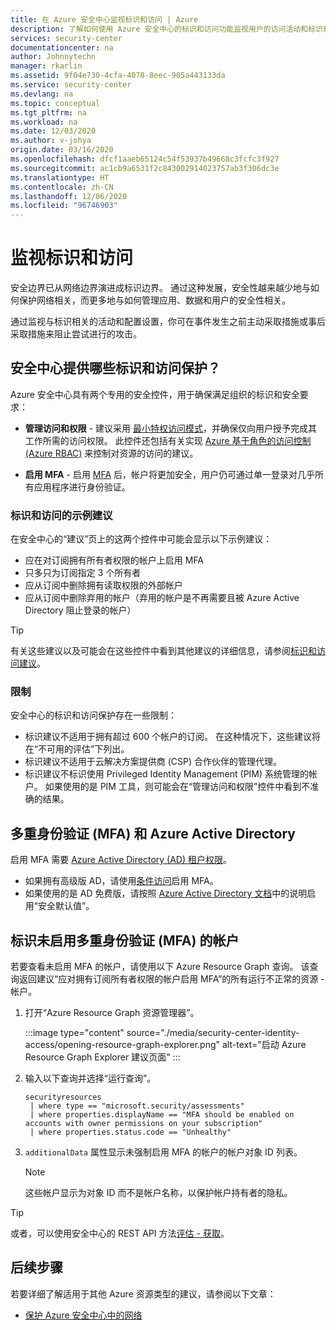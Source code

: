 ```yaml
---
title: 在 Azure 安全中心监视标识和访问 | Azure
description: 了解如何使用 Azure 安全中心的标识和访问功能监视用户的访问活动和标识相关问题。
services: security-center
documentationcenter: na
author: Johnnytechn
manager: rkarlin
ms.assetid: 9f04e730-4cfa-4078-8eec-905a443133da
ms.service: security-center
ms.devlang: na
ms.topic: conceptual
ms.tgt_pltfrm: na
ms.workload: na
ms.date: 12/03/2020
ms.author: v-johya
origin.date: 03/16/2020
ms.openlocfilehash: dfcf1aaeb65124c54f53937b49668c3fcfc3f927
ms.sourcegitcommit: ac1cb9a6531f2c843002914023757ab3f306dc3e
ms.translationtype: HT
ms.contentlocale: zh-CN
ms.lasthandoff: 12/06/2020
ms.locfileid: "96746903"
---
```

# <a name="monitor-identity-and-access"></a>监视标识和访问

安全边界已从网络边界演进成标识边界。 通过这种发展，安全性越来越少地与如何保护网络相关，而更多地与如何管理应用、数据和用户的安全性相关。

通过监视与标识相关的活动和配置设置，你可在事件发生之前主动采取措施或事后采取措施来阻止尝试进行的攻击。

## <a name="what-identity-and-access-safeguards-does-security-center-provide"></a>安全中心提供哪些标识和访问保护？ 

Azure 安全中心具有两个专用的安全控件，用于确保满足组织的标识和安全要求： 

 - **管理访问和权限** - 建议采用 [最小特权访问模式](https://docs.microsoft.com/windows-server/identity/ad-ds/plan/security-best-practices/implementing-least-privilege-administrative-models)，并确保仅向用户授予完成其工作所需的访问权限。 此控件还包括有关实现 [Azure 基于角色的访问控制 (Azure RBAC)](../role-based-access-control/overview.md) 来控制对资源的访问的建议。
 
 - **启用 MFA** - 启用 [MFA](https://www.microsoft.com/security/business/identity/mfa) 后，帐户将更加安全，用户仍可通过单一登录对几乎所有应用程序进行身份验证。

### <a name="example-recommendations-for-identity-and-access"></a>标识和访问的示例建议

在安全中心的“建议”页上的这两个控件中可能会显示以下示例建议：

- 应在对订阅拥有所有者权限的帐户上启用 MFA
- 只多只为订阅指定 3 个所有者
- 应从订阅中删除拥有读取权限的外部帐户
- 应从订阅中删除弃用的帐户（弃用的帐户是不再需要且被 Azure Active Directory 阻止登录的帐户）

> [!TIP]
> 有关这些建议以及可能会在这些控件中看到其他建议的详细信息，请参阅[标识和访问建议](recommendations-reference.md#recs-identity)。

### <a name="limitations"></a>限制

安全中心的标识和访问保护存在一些限制：

- 标识建议不适用于拥有超过 600 个帐户的订阅。 在这种情况下，这些建议将在“不可用的评估”下列出。
- 标识建议不适用于云解决方案提供商 (CSP) 合作伙伴的管理代理。
- 标识建议不标识使用 Privileged Identity Management (PIM) 系统管理的帐户。 如果使用的是 PIM 工具，则可能会在“管理访问和权限”控件中看到不准确的结果。

## <a name="multi-factor-authentication-mfa-and-azure-active-directory"></a>多重身份验证 (MFA) 和 Azure Active Directory 

启用 MFA 需要 [Azure Active Directory (AD) 租户权限](../active-directory/roles/permissions-reference.md)。

- 如果拥有高级版 AD，请使用[条件访问](../active-directory/conditional-access/concept-conditional-access-policy-common.md)启用 MFA。
- 如果使用的是 AD 免费版，请按照 [Azure Active Directory 文档](../active-directory/fundamentals/concept-fundamentals-security-defaults.md)中的说明启用“安全默认值”。

## <a name="identify-accounts-without-multi-factor-authentication-mfa-enabled"></a>标识未启用多重身份验证 (MFA) 的帐户

若要查看未启用 MFA 的帐户，请使用以下 Azure Resource Graph 查询。 该查询返回建议“应对拥有订阅所有者权限的帐户启用 MFA”的所有运行不正常的资源 - 帐户。 

1. 打开“Azure Resource Graph 资源管理器”。

    :::image type="content" source="./media/security-center-identity-access/opening-resource-graph-explorer.png" alt-text="启动 Azure Resource Graph Explorer 建议页面" :::

1. 输入以下查询并选择“运行查询”。

    ```kusto
    securityresources
     | where type == "microsoft.security/assessments"
     | where properties.displayName == "MFA should be enabled on accounts with owner permissions on your subscription"
     | where properties.status.code == "Unhealthy"
    ```

1. `additionalData` 属性显示未强制启用 MFA 的帐户的帐户对象 ID 列表。 

    > [!NOTE]
    > 这些帐户显示为对象 ID 而不是帐户名称，以保护帐户持有者的隐私。

> [!TIP]
> 或者，可以使用安全中心的 REST API 方法[评估 - 获取](https://docs.microsoft.com/rest/api/securitycenter/assessments/get)。


## <a name="next-steps"></a>后续步骤
若要详细了解适用于其他 Azure 资源类型的建议，请参阅以下文章：

- [保护 Azure 安全中心中的网络](security-center-network-recommendations.md)

